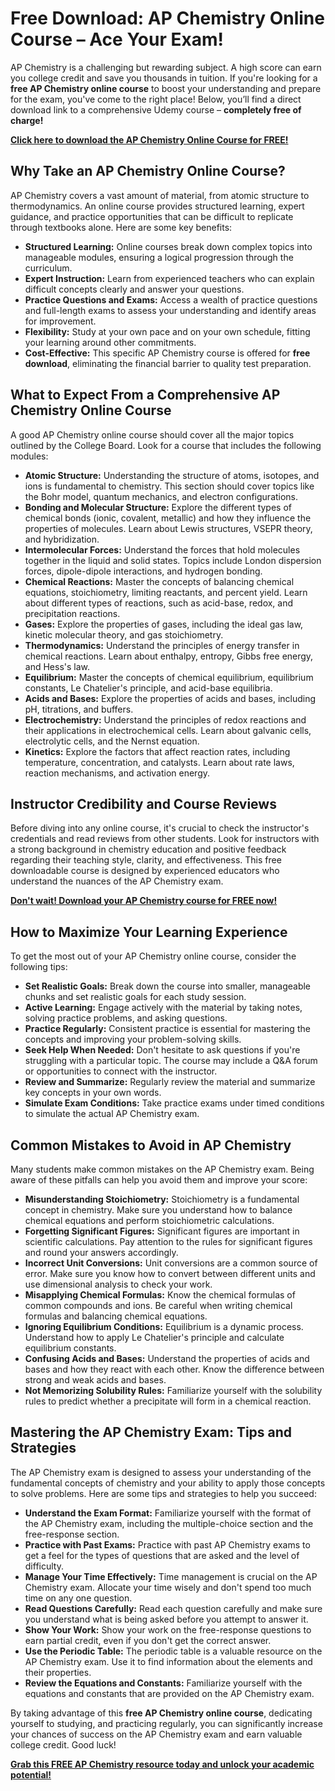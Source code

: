 # Free Download: AP Chemistry Online Course – Ace Your Exam!

AP Chemistry is a challenging but rewarding subject. A high score can earn you college credit and save you thousands in tuition. If you're looking for a **free AP Chemistry online course** to boost your understanding and prepare for the exam, you've come to the right place! Below, you’ll find a direct download link to a comprehensive Udemy course – **completely free of charge!**

[**Click here to download the AP Chemistry Online Course for FREE!**](https://udemywork.com/ap-chemistry-online-course)

## Why Take an AP Chemistry Online Course?

AP Chemistry covers a vast amount of material, from atomic structure to thermodynamics. An online course provides structured learning, expert guidance, and practice opportunities that can be difficult to replicate through textbooks alone. Here are some key benefits:

*   **Structured Learning:** Online courses break down complex topics into manageable modules, ensuring a logical progression through the curriculum.
*   **Expert Instruction:** Learn from experienced teachers who can explain difficult concepts clearly and answer your questions.
*   **Practice Questions and Exams:** Access a wealth of practice questions and full-length exams to assess your understanding and identify areas for improvement.
*   **Flexibility:** Study at your own pace and on your own schedule, fitting your learning around other commitments.
*   **Cost-Effective:** This specific AP Chemistry course is offered for **free download**, eliminating the financial barrier to quality test preparation.

## What to Expect From a Comprehensive AP Chemistry Online Course

A good AP Chemistry online course should cover all the major topics outlined by the College Board. Look for a course that includes the following modules:

*   **Atomic Structure:** Understanding the structure of atoms, isotopes, and ions is fundamental to chemistry. This section should cover topics like the Bohr model, quantum mechanics, and electron configurations.
*   **Bonding and Molecular Structure:** Explore the different types of chemical bonds (ionic, covalent, metallic) and how they influence the properties of molecules. Learn about Lewis structures, VSEPR theory, and hybridization.
*   **Intermolecular Forces:** Understand the forces that hold molecules together in the liquid and solid states. Topics include London dispersion forces, dipole-dipole interactions, and hydrogen bonding.
*   **Chemical Reactions:** Master the concepts of balancing chemical equations, stoichiometry, limiting reactants, and percent yield. Learn about different types of reactions, such as acid-base, redox, and precipitation reactions.
*   **Gases:** Explore the properties of gases, including the ideal gas law, kinetic molecular theory, and gas stoichiometry.
*   **Thermodynamics:** Understand the principles of energy transfer in chemical reactions. Learn about enthalpy, entropy, Gibbs free energy, and Hess's law.
*   **Equilibrium:** Master the concepts of chemical equilibrium, equilibrium constants, Le Chatelier's principle, and acid-base equilibria.
*   **Acids and Bases:** Explore the properties of acids and bases, including pH, titrations, and buffers.
*   **Electrochemistry:** Understand the principles of redox reactions and their applications in electrochemical cells. Learn about galvanic cells, electrolytic cells, and the Nernst equation.
*   **Kinetics:** Explore the factors that affect reaction rates, including temperature, concentration, and catalysts. Learn about rate laws, reaction mechanisms, and activation energy.

## Instructor Credibility and Course Reviews

Before diving into any online course, it's crucial to check the instructor's credentials and read reviews from other students. Look for instructors with a strong background in chemistry education and positive feedback regarding their teaching style, clarity, and effectiveness. This free downloadable course is designed by experienced educators who understand the nuances of the AP Chemistry exam.

[**Don't wait! Download your AP Chemistry course for FREE now!**](https://udemywork.com/ap-chemistry-online-course)

## How to Maximize Your Learning Experience

To get the most out of your AP Chemistry online course, consider the following tips:

*   **Set Realistic Goals:** Break down the course into smaller, manageable chunks and set realistic goals for each study session.
*   **Active Learning:** Engage actively with the material by taking notes, solving practice problems, and asking questions.
*   **Practice Regularly:** Consistent practice is essential for mastering the concepts and improving your problem-solving skills.
*   **Seek Help When Needed:** Don't hesitate to ask questions if you're struggling with a particular topic. The course may include a Q&A forum or opportunities to connect with the instructor.
*   **Review and Summarize:** Regularly review the material and summarize key concepts in your own words.
*   **Simulate Exam Conditions:** Take practice exams under timed conditions to simulate the actual AP Chemistry exam.

## Common Mistakes to Avoid in AP Chemistry

Many students make common mistakes on the AP Chemistry exam. Being aware of these pitfalls can help you avoid them and improve your score:

*   **Misunderstanding Stoichiometry:** Stoichiometry is a fundamental concept in chemistry. Make sure you understand how to balance chemical equations and perform stoichiometric calculations.
*   **Forgetting Significant Figures:** Significant figures are important in scientific calculations. Pay attention to the rules for significant figures and round your answers accordingly.
*   **Incorrect Unit Conversions:** Unit conversions are a common source of error. Make sure you know how to convert between different units and use dimensional analysis to check your work.
*   **Misapplying Chemical Formulas:** Know the chemical formulas of common compounds and ions. Be careful when writing chemical formulas and balancing chemical equations.
*   **Ignoring Equilibrium Conditions:** Equilibrium is a dynamic process. Understand how to apply Le Chatelier's principle and calculate equilibrium constants.
*   **Confusing Acids and Bases:** Understand the properties of acids and bases and how they react with each other. Know the difference between strong and weak acids and bases.
*   **Not Memorizing Solubility Rules:** Familiarize yourself with the solubility rules to predict whether a precipitate will form in a chemical reaction.

## Mastering the AP Chemistry Exam: Tips and Strategies

The AP Chemistry exam is designed to assess your understanding of the fundamental concepts of chemistry and your ability to apply those concepts to solve problems. Here are some tips and strategies to help you succeed:

*   **Understand the Exam Format:** Familiarize yourself with the format of the AP Chemistry exam, including the multiple-choice section and the free-response section.
*   **Practice with Past Exams:** Practice with past AP Chemistry exams to get a feel for the types of questions that are asked and the level of difficulty.
*   **Manage Your Time Effectively:** Time management is crucial on the AP Chemistry exam. Allocate your time wisely and don't spend too much time on any one question.
*   **Read Questions Carefully:** Read each question carefully and make sure you understand what is being asked before you attempt to answer it.
*   **Show Your Work:** Show your work on the free-response questions to earn partial credit, even if you don't get the correct answer.
*   **Use the Periodic Table:** The periodic table is a valuable resource on the AP Chemistry exam. Use it to find information about the elements and their properties.
*   **Review the Equations and Constants:** Familiarize yourself with the equations and constants that are provided on the AP Chemistry exam.

By taking advantage of this **free AP Chemistry online course**, dedicating yourself to studying, and practicing regularly, you can significantly increase your chances of success on the AP Chemistry exam and earn valuable college credit. Good luck!

[**Grab this FREE AP Chemistry resource today and unlock your academic potential!**](https://udemywork.com/ap-chemistry-online-course)

